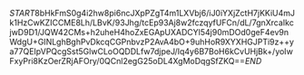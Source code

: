 $START$8bHkFmS0g4i2hw8pi6ncJXpPZgT4m1LXVbj6/iJ0iYXjZctH7jKKiU4mJk1HzCwKZICCME8Lh/LBvK/93Jhg/tcEp93Aj8w2fczqyfUFCn/dL/7gnXrcaIkcjwD9D1/JQW42CMs+h2uheH4hoZxEGApUXADCYl54j90mDOd0geF4ev9nWdgU+GINLghBghPvDkcqCGPnbvzP2AvA4bO+9uhHoR9XYXHGJPTi9z++ya77QEIpVPQcgSst5GlwCLoOQDDLfw7djpeJ/Iq4y6B7BoH6kCvUHjBk+/yoIwFxyPri8KzOerZRjAFOry/0QCnl2egG25oDL4XgMoDqgSfZKQ==$END$